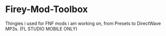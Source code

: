# Firey-Mod-Toolbox
Thingies i used for FNF mods i am working on, from Presets to DirectWave MP3s. (FL STUDIO MOBILE ONLY) 
